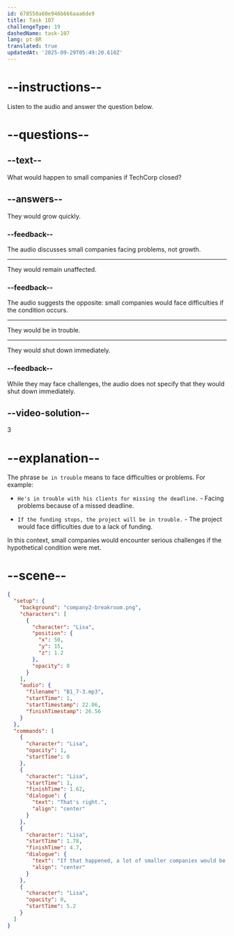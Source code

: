 ```yaml
---
id: 678550a60e946b666aaa6de9
title: Task 107
challengeType: 19
dashedName: task-107
lang: pt-BR
translated: true
updatedAt: '2025-09-29T05:49:20.610Z'
---
```


<!-- (Audio) Lisa: That's right. If that happened, a lot of smaller companies would be in trouble, too. -->

# --instructions--

Listen to the audio and answer the question below.

# --questions--

## --text--

What would happen to small companies if TechCorp closed?

## --answers--

They would grow quickly.

### --feedback--

The audio discusses small companies facing problems, not growth.

---

They would remain unaffected.

### --feedback--

The audio suggests the opposite: small companies would face difficulties if the condition occurs.

---

They would be in trouble.

---

They would shut down immediately.

### --feedback--

While they may face challenges, the audio does not specify that they would shut down immediately.

## --video-solution--

3

# --explanation--

The phrase `be in trouble` means to face difficulties or problems. For example:

- `He's in trouble with his clients for missing the deadline.` - Facing problems because of a missed deadline.

- `If the funding stops, the project will be in trouble.` - The project would face difficulties due to a lack of funding.

In this context, small companies would encounter serious challenges if the hypothetical condition were met.


# --scene--

```json
{
  "setup": {
    "background": "company2-breakroom.png",
    "characters": [
      {
        "character": "Lisa",
        "position": {
          "x": 50,
          "y": 15,
          "z": 1.2
        },
        "opacity": 0
      }
    ],
    "audio": {
      "filename": "B1_7-3.mp3",
      "startTime": 1,
      "startTimestamp": 22.86,
      "finishTimestamp": 26.56
    }
  },
  "commands": [
    {
      "character": "Lisa",
      "opacity": 1,
      "startTime": 0
    },
    {
      "character": "Lisa",
      "startTime": 1,
      "finishTime": 1.62,
      "dialogue": {
        "text": "That's right.",
        "align": "center"
      }
    },
    {
      "character": "Lisa",
      "startTime": 1.78,
      "finishTime": 4.7,
      "dialogue": {
        "text": "If that happened, a lot of smaller companies would be in trouble too.",
        "align": "center"
      }
    },
    {
      "character": "Lisa",
      "opacity": 0,
      "startTime": 5.2
    }
  ]
}
```
